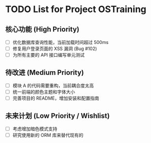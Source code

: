 # TODO List for Project OSTraining

## 核心功能 (High Priority)
- [ ] 优化数据库查询性能，当前加载时间超过 500ms
- [ ] 修复用户登录页面的 XSS 漏洞 (Bug #102)
- [ ] 为所有主要的 API 接口编写单元测试

## 待改进 (Medium Priority)
- [ ] 模块 A 的代码需要重构，当前耦合度太高
- [ ] 统一前端的颜色主题和字体大小
- [ ] 完善项目的 README，增加安装和配置指南

## 未来计划 (Low Priority / Wishlist)
- [ ] 考虑增加暗色模式支持
- [ ] 研究使用新的 ORM 库来替代现有的